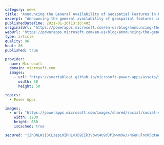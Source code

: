 ```yaml
---
category: news
title: "Announcing the General Availability of Geospatial Features in Power Apps"
excerpt: "Announcing the general availability of geospatial features in Power Apps"
publishedDateTime: 2021-01-20T13:16:40Z
originalUrl: "https://powerapps.microsoft.com/en-us/blog/announcing-the-general-availability-of-geospatial-features-in-power-apps/"
webUrl: "https://powerapps.microsoft.com/en-us/blog/announcing-the-general-availability-of-geospatial-features-in-power-apps/"
type: article
quality: 86
heat: 86
published: true

provider:
  name: Microsoft
  domain: microsoft.com
  images:
    - url: "https://smartableai.github.io/microsoft-power-apps/assets/images/organizations/microsoft.com-50x50.jpg"
      width: 50
      height: 50

topics:
  - Power Apps

images:
  - url: "https://powerapps.microsoft.com/images/shared/social/social-share-post-ignite.png"
    width: 1200
    height: 630
    isCached: true

secured: "j2hDNLW1jDCLzepL0ZRHLvJB9EIk3vbwt4U9dJPIwwm9w//NGeHulnxK5qtWWH5TPfcpqrttPi8pAV4S9hTjkc8rbk6ej/jypKwtFPxr3OnCTT1JETj6eLUKZGVM1zJp9xO842b5Dot2fTjLsnYQjFyWdRTnrPIi5iI2xnQWN8FuPp/6ig6NTIYaeRFnaE6wd7bCXhJfdj1EsVfMcI4yX0HNJVBowV09tAWQY8kiBzg9oEgRgXlvELkzq4mta4dLvnWp7OdDqc8dyG3tyP36pqZyIWpfKcfzRjyedv/bmU1J5IStdjrRW2sAfKM12Ukf2HXHp6cK2YqdiI5Qt7L7JfgBojVD+IToyvSnpHhLXlY=;WsgpAWtewuHNzRXMbPDRHw=="
---
```


